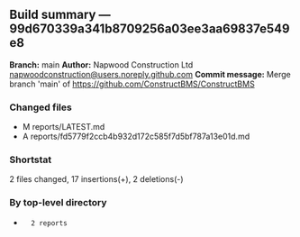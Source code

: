 ## Build summary — 99d670339a341b8709256a03ee3aa69837e549e8

**Branch:** main
**Author:** Napwood Construction Ltd <napwoodconstruction@users.noreply.github.com>
**Commit message:** Merge branch 'main' of https://github.com/ConstructBMS/ConstructBMS

### Changed files
 - M	reports/LATEST.md
 - A	reports/fd5779f2ccb4b932d172c585f7d5bf787a13e01d.md

### Shortstat
 2 files changed, 17 insertions(+), 2 deletions(-)

### By top-level directory
 -       2 reports
